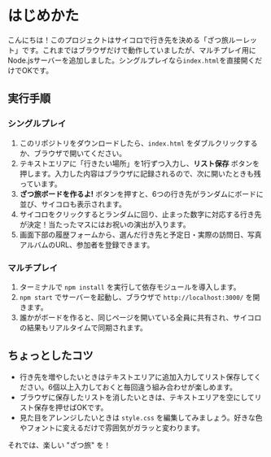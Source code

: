 # はじめかた

こんにちは！このプロジェクトはサイコロで行き先を決める「ざつ旅ルーレット」です。これまではブラウザだけで動作していましたが、マルチプレイ用にNode.jsサーバーを追加しました。シングルプレイなら`index.html`を直接開くだけでOKです。

## 実行手順
### シングルプレイ
1. このリポジトリをダウンロードしたら、`index.html` をダブルクリックするか、ブラウザで開いてください。
2. テキストエリアに「行きたい場所」を1行ずつ入力し、**リスト保存** ボタンを押します。入力した内容はブラウザに記録されるので、次に開いたときも残っています。
3. **ざつ旅ボードを作るよ!** ボタンを押すと、6つの行き先がランダムにボードに並び、サイコロも表示されます。
4. サイコロをクリックするとランダムに回り、止まった数字に対応する行き先が決定！当たったマスにはお祝いの演出が入ります。
5. 画面下部の履歴フォームから、選んだ行き先と予定日・実際の訪問日、写真アルバムのURL、参加者を登録できます。

### マルチプレイ
1. ターミナルで `npm install` を実行して依存モジュールを導入します。
2. `npm start` でサーバーを起動し、ブラウザで `http://localhost:3000/` を開きます。
3. 誰かがボードを作ると、同じページを開いている全員に共有され、サイコロの結果もリアルタイムで同期されます。

## ちょっとしたコツ
- 行き先を増やしたいときはテキストエリアに追加入力してリスト保存してください。6個以上入力しておくと毎回違う組み合わせが楽しめます。
- ブラウザに保存したリストを消したいときは、テキストエリアを空にしてリスト保存を押せばOKです。
- 見た目をアレンジしたいときは `style.css` を編集してみましょう。好きな色やフォントに変えるだけで雰囲気がガラッと変わります。

それでは、楽しい "ざつ旅" を！
